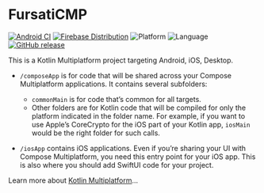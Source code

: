 # FursatiCMP

[![Android CI](https://github.com/MohannedSohail/FursatiCMP_CI-CD/actions/workflows/android-ci.yml/badge.svg)](https://github.com/MohannedSohail/FursatiCMP_CI-CD/actions/workflows/android-ci.yml)
[![Firebase Distribution](https://img.shields.io/badge/Release-Firebase-orange?logo=firebase)](https://console.firebase.google.com/)
![Platform](https://img.shields.io/badge/platform-Kotlin%20%7C%20Swift%20%7C%20Desktop-blue?logo=kotlin)
![Language](https://img.shields.io/badge/language-Kotlin%20%7C%20Swift%20%7C%20ComposeMultiplatform-purple)
[![GitHub release](https://img.shields.io/github/v/release/MohannedSohail/FursatiCMP_CI-CD)](https://github.com/MohannedSohail/FursatiCMP_CI-CD/releases)

This is a Kotlin Multiplatform project targeting Android, iOS, Desktop.

* `/composeApp` is for code that will be shared across your Compose Multiplatform applications.
  It contains several subfolders:
  - `commonMain` is for code that’s common for all targets.
  - Other folders are for Kotlin code that will be compiled for only the platform indicated in the folder name.
    For example, if you want to use Apple’s CoreCrypto for the iOS part of your Kotlin app,
    `iosMain` would be the right folder for such calls.

* `/iosApp` contains iOS applications. Even if you’re sharing your UI with Compose Multiplatform, 
  you need this entry point for your iOS app. This is also where you should add SwiftUI code for your project.


Learn more about [Kotlin Multiplatform](https://www.jetbrains.com/help/kotlin-multiplatform-dev/get-started.html)…
